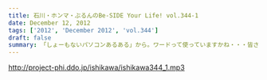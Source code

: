 ```yaml
---
title: 石川・ホンマ・ぶるんのBe-SIDE Your Life! vol.344-1
date: December 12, 2012
tags: ['2012', 'December 2012', 'vol.344']
draft: false
summary: 「しょーもないパソコンあるある」から。ワードって使っていますかね・・・皆さん。エクセル、パワポ・・・デスクワークをすることになるとしたら必須事項ですかね。ＮＡＭＡＥ
---
```


http://project-phi.ddo.jp/ishikawa/ishikawa344_1.mp3